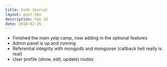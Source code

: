 ```yaml
---
title: Code Journal
layout: post.hbs
description: Feb 25
date: 2018-02-25
---
```


- Finished the main yelp camp, now adding in the optional features
- Admin panel is up and running
- Referential integrity with mongodb and mongoose (callback hell really is real)
- User profile (show, edit, update) routes
